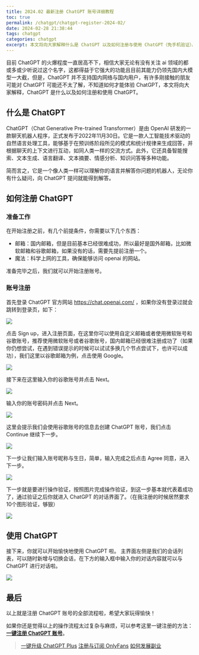 ```yaml
---
title: 2024.02 最新注册 ChatGPT 账号详细教程
toc: true
permalink: /chatgpt/chatgpt-register-2024-02/
date: 2024-02-28 21:38:44
tags: chatgpt
categories: chatgpt
excerpt: 本文将向大家解释什么是 ChatGPT 以及如何注册与使用 ChatGPT（免手机验证）。
---
```


目前 ChatGPT 的火爆程度一直居高不下，相信大家无论有没有关注 ai 领域的都或多或少听说过这个名字，这都得益于它强大的功能且目前其能力仍领先国内大模型一大截，但是，ChatGPT 并不支持国内网络与国内用户，有许多刚接触的朋友可能对 ChatGPT 可能还不太了解，不知道如何才能体验 ChatGPT，本文将向大家解释，ChatGPT 是什么以及如何注册和使用 ChatGPT。

## 什么是 ChatGPT

ChatGPT（Chat Generative Pre-trained Transformer）是由 OpenAI 研发的一款聊天机器人程序，正式发布于2022年11月30日。它是一款人工智能技术驱动的自然语言处理工具，能够基于在预训练阶段所见的模式和统计规律来生成回答，并根据聊天的上下文进行互动，如同人类一样的交流方式。此外，它还具备智能搜索、文本生成、语言翻译、文本摘要、情感分析、知识问答等多种功能。

简而言之，它是一个像人类一样可以理解你的语言并解答你问题的机器人，无论你有什么疑问，向 ChatGPT 提问就能得到解答。

## 如何注册 ChatGPT

### 准备工作

在开始注册之前，有几个前提条件，你需要以下几个东西：

- 邮箱：国内邮箱，但是目前基本已经很难成功，所以最好是国外邮箱，比如微软邮箱和谷歌邮箱，如果没有的话，需要先提前注册一个。
- 魔法：科学上网的工具，确保能够访问 openai 的网站。

准备完毕之后，我们就可以开始注册账号。

### **账号注册**

首先登录 ChatGPT 官方网站 https://chat.openai.com/ ，如果你没有登录过就会跳转到登录页，如下：

![](/img/chatgpt-register-2024_02.assets/1.PNG)

点击 Sign up，进入注册页面，在这里你可以使用自定义邮箱或者使用微软账号和谷歌账号，推荐使用微软账号或者谷歌账号，国内邮箱已经很难注册成功了（如果你仍想尝试，在遇到错误提示的时候可以试试多换几个节点尝试下，也许可以成功），我们这里以谷歌邮箱为例，点击使用 Google。

![](/img/chatgpt-register-2024_02.assets/2-9387269.PNG)

接下来在这里输入你的谷歌账号并点击 Next。

![](/img/chatgpt-register-2024_02.assets/3.png)

输入你的账号密码并点击 Next。

![](/img/chatgpt-register-2024_02.assets/4.png)

这里会提示我们会使用谷歌账号的信息去创建 ChatGPT 账号，我们点击 Continue 继续下一步。

![](/img/chatgpt-register-2024_02.assets/5.png)

下一步让我们输入账号昵称与生日，简单，输入完成之后点击 Agree 同意，进入下一步。

![](/img/chatgpt-register-2024_02.assets/6.png)

下一步就是要进行操作验证，按照图片完成操作验证，到这一步基本就代表着成功了，通过验证之后你就进入 ChatGPT 的对话界面了。（在我注册的时候居然要求10个图形验证，够狠）

![](/img/chatgpt-register-2024_02.assets/7.png)

## 使用 ChatGPT
接下来，你就可以开始愉快地使用 ChatGPT 啦。
主界面左侧是我们的会话列表，可以随时新增与切换会话，在下方的输入框中输入你的对话内容就可以与 ChatGPT 进行对话啦。

![](/img/chatgpt-register-2024_02.assets/8.png)



## 最后

以上就是注册 ChatGPT 账号的全部流程啦，希望大家玩得愉快！

如果你还是觉得以上的操作流程太过复杂与麻烦，可以参考这里一键注册的方法：[**一键注册 ChatGPT 账号**](/chatgpt-register-2024/)。

> [一键升级 ChatGPT Plus](/upgrude-chatgpt-plus-2024/)
> [注册与订阅 OnlyFans](/how-to-useonlyfans/)
> [如何发展副业](/how-to-have-side-job/)